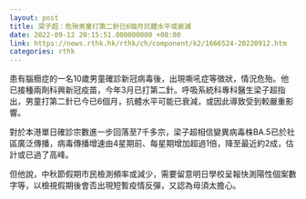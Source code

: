 ```yaml
---
layout: post
title: 梁子超：危殆男童打第二針已6個月抗體水平或衰減
date: 2022-09-12 20:15:51.000000000 +08:00
link: https://news.rthk.hk/rthk/ch/component/k2/1666524-20220912.htm
categories: rthk
---
```


患有腦癇症的一名10歲男童確診新冠病毒後，出現嘶吼症等徵狀，情況危殆。他已接種兩劑科興新冠疫苗，今年3月已打第二針。呼吸系統科專科醫生梁子超指出，男童打第二針已今已6個月，抗體水平可能已衰減，或因此導致受到較嚴重影響。

對於本港單日確診宗數進一步回落至7千多宗，梁子超相信變異病毒株BA.5已於社區廣泛傳播，病毒傳播增速由4星期前、每星期增加超過1倍，降至最近約2成，估計或已過了高峰。

但他說，中秋節假期市民檢測頻率或減少，需要留意明日學校呈報快測陽性個案數字等，以檢視假期後會否出現短暫疫情反彈，又認為毋須太擔心。
